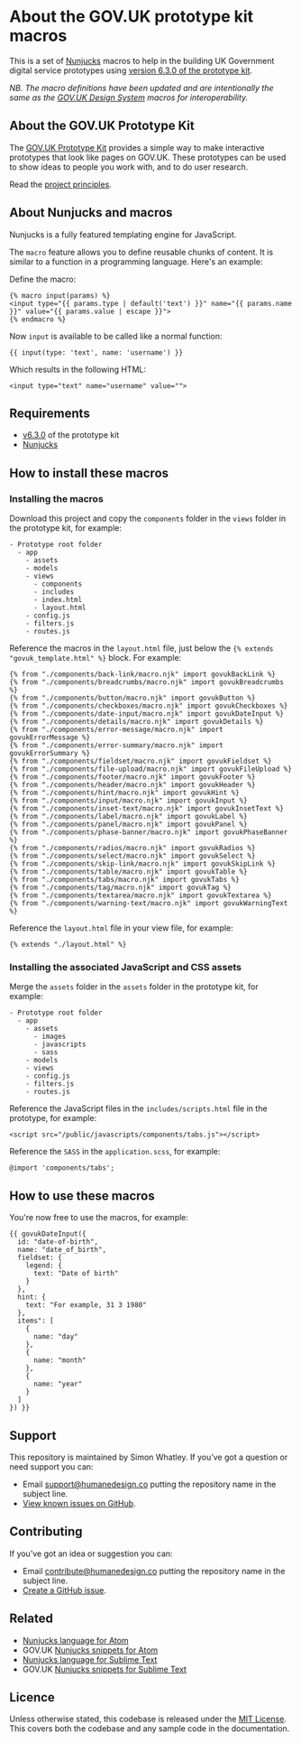 # About the GOV.UK prototype kit macros
This is a set of [Nunjucks](https://mozilla.github.io/nunjucks/) macros to help in the building UK Government digital service prototypes using [version 6.3.0 of the prototype kit](https://github.com/alphagov/govuk-prototype-kit/releases/tag/v6.3.0).

_NB. The macro definitions have been updated and are intentionally the same as the [GOV.UK Design System](https://design-system.service.gov.uk/) macros for interoperability._

## About the GOV.UK Prototype Kit

The [GOV.UK Prototype Kit](https://github.com/alphagov/govuk-prototype-kit) provides a simple way to make interactive prototypes that look like pages on GOV.UK. These prototypes can be used to show ideas to people you work with, and to do user research.

Read the [project principles](https://govuk-prototype-kit.herokuapp.com/docs/principles).

## About Nunjucks and macros

Nunjucks is a fully featured templating engine for JavaScript.

The `macro` feature allows you to define reusable chunks of content. It is similar to a function in a programming language. Here's an example:

Define the macro:

```
{% macro input(params) %}
<input type="{{ params.type | default('text') }}" name="{{ params.name }}" value="{{ params.value | escape }}">
{% endmacro %}
```

Now `input` is available to be called like a normal function:

```
{{ input(type: 'text', name: 'username') }}
```

Which results in the following HTML:

```
<input type="text" name="username" value="">
```

## Requirements
- [v6.3.0](https://github.com/alphagov/govuk-prototype-kit/tree/v6.3.0) of the prototype kit
- [Nunjucks](https://mozilla.github.io/nunjucks/)

## How to install these macros

### Installing the macros

Download this project and copy the `components` folder in the `views` folder in the prototype kit, for example:

```
- Prototype root folder
  - app
    - assets
    - models
    - views
      - components
      - includes
      - index.html
      - layout.html
    - config.js
    - filters.js
    - routes.js
```

Reference the macros in the `layout.html` file, just below the `{% extends "govuk_template.html" %}` block. For example:

```
{% from "./components/back-link/macro.njk" import govukBackLink %}
{% from "./components/breadcrumbs/macro.njk" import govukBreadcrumbs %}
{% from "./components/button/macro.njk" import govukButton %}
{% from "./components/checkboxes/macro.njk" import govukCheckboxes %}
{% from "./components/date-input/macro.njk" import govukDateInput %}
{% from "./components/details/macro.njk" import govukDetails %}
{% from "./components/error-message/macro.njk" import govukErrorMessage %}
{% from "./components/error-summary/macro.njk" import govukErrorSummary %}
{% from "./components/fieldset/macro.njk" import govukFieldset %}
{% from "./components/file-upload/macro.njk" import govukFileUpload %}
{% from "./components/footer/macro.njk" import govukFooter %}
{% from "./components/header/macro.njk" import govukHeader %}
{% from "./components/hint/macro.njk" import govukHint %}
{% from "./components/input/macro.njk" import govukInput %}
{% from "./components/inset-text/macro.njk" import govukInsetText %}
{% from "./components/label/macro.njk" import govukLabel %}
{% from "./components/panel/macro.njk" import govukPanel %}
{% from "./components/phase-banner/macro.njk" import govukPhaseBanner %}
{% from "./components/radios/macro.njk" import govukRadios %}
{% from "./components/select/macro.njk" import govukSelect %}
{% from "./components/skip-link/macro.njk" import govukSkipLink %}
{% from "./components/table/macro.njk" import govukTable %}
{% from "./components/tabs/macro.njk" import govukTabs %}
{% from "./components/tag/macro.njk" import govukTag %}
{% from "./components/textarea/macro.njk" import govukTextarea %}
{% from "./components/warning-text/macro.njk" import govukWarningText %}
```

Reference the `layout.html` file in your view file, for example:

```
{% extends "./layout.html" %}
```

### Installing the associated JavaScript and CSS assets

Merge the `assets` folder in the `assets` folder in the prototype kit, for example:

```
- Prototype root folder
  - app
    - assets
      - images
      - javascripts
      - sass
    - models
    - views
    - config.js
    - filters.js
    - routes.js
```

Reference the JavaScript files in the `includes/scripts.html` file in the prototype, for example:

```
<script src="/public/javascripts/components/tabs.js"></script>
```

Reference the `SASS` in the `application.scss`, for example:

```
@import 'components/tabs';
```

## How to use these macros

You're now free to use the macros, for example:

```
{{ govukDateInput({
  id: "date-of-birth",
  name: "date_of_birth",
  fieldset: {
    legend: {
      text: "Date of birth"
    }
  },
  hint: {
    text: "For example, 31 3 1980"
  },
  items": [
    {
      name: "day"
    },
    {
      name: "month"
    },
    {
      name: "year"
    }
  ]
}) }}
```

## Support
This repository is maintained by Simon Whatley. If you’ve got a question or need support you can:

* Email support@humanedesign.co putting the repository name in the subject line.
* [View known issues on GitHub](https://github.com/whatterz/govuk-prototype-kit-macros/issues).

## Contributing
If you’ve got an idea or suggestion you can:

* Email contribute@humanedesign.co putting the repository name in the subject line.
* [Create a GitHub issue](https://github.com/whatterz/govuk-prototype-kit-macros/issues).

## Related
- [Nunjucks language for Atom](https://github.com/whatterz/atom-language-nunjucks)
- GOV.UK [Nunjucks snippets for Atom](https://github.com/whatterz/govuk-atom-code-kit)
- [Nunjucks language for Sublime Text](https://github.com/whatterz/sublime-language-nunjucks)
- GOV.UK [Nunjucks snippets for Sublime Text](https://github.com/whatterz/govuk-sublime-code-kit)

## Licence

Unless otherwise stated, this codebase is released under the [MIT License](https://github.com/whatterz/govuk-prototype-kit-macros/blob/master/LICENSE). This covers both the codebase and any sample code in the documentation.

